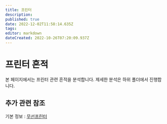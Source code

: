 ```yaml
---
title: 프린터
description: 
published: true
date: 2022-12-02T11:58:14.635Z
tags: 
editor: markdown
dateCreated: 2022-10-26T07:20:09.937Z
---
```


# 프린터 흔적
본 페이지에서는 프린터 관련 흔적을 분석합니다. 제세한 분석은 하위 폴더에서 진행합니다.

## 추가 관련 참조
기본 정보 : [무선프린터](/ko/Behavior/프린터기/무선프린터기)
